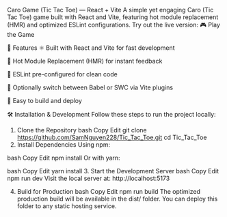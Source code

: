 Caro Game (Tic Tac Toe) — React + Vite
A simple yet engaging Caro (Tic Tac Toe) game built with React and Vite, featuring hot module replacement (HMR) and optimized ESLint configurations.
Try out the live version: 🎮 Play the Game

🚀 Features
⚛️ Built with React and Vite for fast development

🔄 Hot Module Replacement (HMR) for instant feedback

🧠 ESLint pre-configured for clean code

💨 Optionally switch between Babel or SWC via Vite plugins

🧱 Easy to build and deploy

🛠️ Installation & Development
Follow these steps to run the project locally:

1. Clone the Repository
bash
Copy
Edit
git clone https://github.com/SamNguyen228/Tic_Tac_Toe.git
cd Tic_Tac_Toe
2. Install Dependencies
Using npm:

bash
Copy
Edit
npm install
Or with yarn:

bash
Copy
Edit
yarn install
3. Start the Development Server
bash
Copy
Edit
npm run dev
Visit the local server at: http://localhost:5173

4. Build for Production
bash
Copy
Edit
npm run build
The optimized production build will be available in the dist/ folder. You can deploy this folder to any static hosting service.
